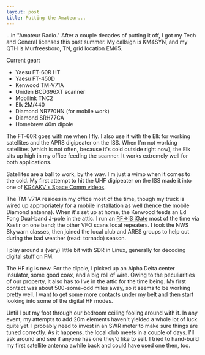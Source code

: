 ```yaml
---
layout: post
title: Putting the Amateur...
---
```

...in "Amateur Radio." After a couple decades of putting it off, I got my Tech and General licenses this past summer. My callsign is KM4SYN, and my QTH is Murfreesboro, TN, grid location EM65.

Current gear:

* Yaesu FT-60R HT
* Yaesu FT-450D
* Kenwood TM-V71A
* Uniden BCD396XT scanner
* Mobilink TNC2
* Elk 2M/440
* Diamond NR770HN (for mobile work)
* Diamond SRH77CA
* Homebrew 40m dipole

The FT-60R goes with me when I fly. I also use it with the Elk for working satellites and the APRS digipeater on the ISS. When I'm not working satellites (which is not often, because it's cold outside right now), the Elk sits up high in my office feeding the scanner. It works extremely well for both applications.

Satellites are a ball to work, by the way. I'm just a wimp when it comes to the cold. My first attempt to hit the UHF digipeater on the ISS made it into one of [KG4AKV's Space Comm videos](http://forums.qrz.com/index.php?threads/video-new-uhf-iss-digipeater.547971/).

The TM-V71A resides in my office most of the time, though my truck is wired up appropriately for a mobile installation as well (hence the mobile Diamond antenna). When it's set up at home, the Kenwood feeds an Ed Fong Dual-band J-pole in the attic. I run an [RF->IS iGate](http://aprs.fi/info/a/KM4SYN) most of the time via Xastir on one band; the other VFO scans local repeaters. I took the NWS Skywarn classes, then joined the local club and ARES groups to help out during the bad weather (read: tornado) season.

I play around a (very) little bit with SDR in Linux, generally for decoding digital stuff on FM.

The HF rig is new. For the dipole, I picked up an Alpha Delta center insulator, some good coax, and a big roll of wire. Owing to the peculiarities of our property, it also has to live in the attic for the time being. My first contact was about 500-some-odd miles away, so it seems to be working pretty well. I want to get some more contacts under my belt and then start looking into some of the digital HF modes.

Until I put my foot through our bedroom ceiling fooling around with it. In any event, my attempts to add 20m elements haven't yielded a whole lot of luck quite yet. I probably need to invest in an SWR meter to make sure things are tuned correctly. As it happens, the local club meets in a couple of days. I'll ask around and see if anyone has one they'd like to sell. I tried to hand-build my first satellite antenna awhile back and could have used one then, too.
